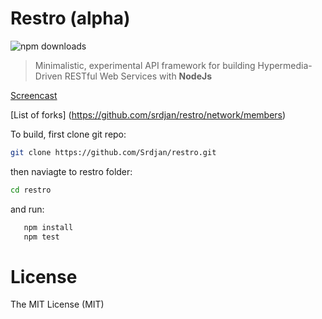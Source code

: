 # Restro (alpha)

![npm downloads](https://img.shields.io/npm/dm/restro.svg)

> Minimalistic, experimental API framework
> for building Hypermedia-Driven RESTful Web Services with <b>NodeJs</b>

[Screencast](https://dl.dropboxusercontent.com/u/51491957/rest-api/v.html)

[List of forks] (https://github.com/srdjan/restro/network/members)

To build, first clone git repo:

```sh
git clone https://github.com/Srdjan/restro.git
```

then naviagte to restro folder:
   
```sh
cd restro
```

and run:

```sh
   npm install
   npm test
```

# License

The MIT License (MIT)
